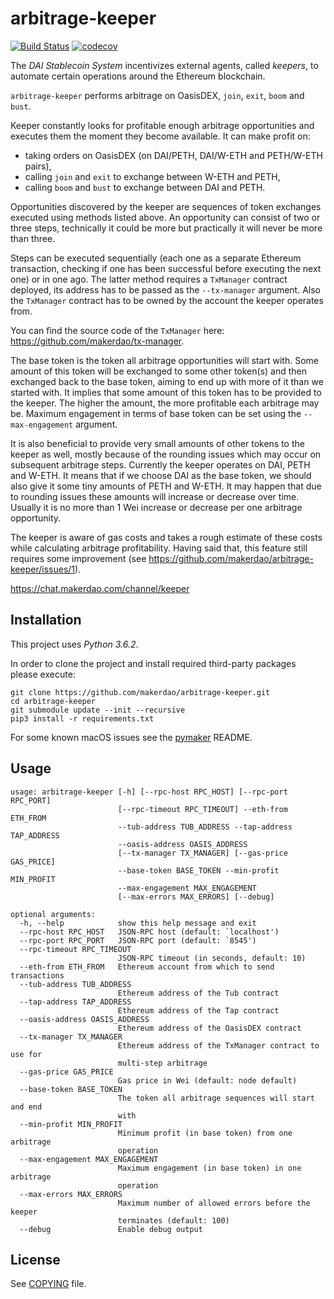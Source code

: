 # arbitrage-keeper

[![Build Status](https://travis-ci.org/makerdao/arbitrage-keeper.svg?branch=master)](https://travis-ci.org/makerdao/arbitrage-keeper)
[![codecov](https://codecov.io/gh/makerdao/arbitrage-keeper/branch/master/graph/badge.svg)](https://codecov.io/gh/makerdao/arbitrage-keeper)

The _DAI Stablecoin System_ incentivizes external agents, called _keepers_,
to automate certain operations around the Ethereum blockchain.

`arbitrage-keeper` performs arbitrage on OasisDEX, `join`, `exit`, `boom` and `bust`.

Keeper constantly looks for profitable enough arbitrage opportunities
and executes them the moment they become available. It can make profit on:
- taking orders on OasisDEX (on DAI/PETH, DAI/W-ETH and PETH/W-ETH pairs),
- calling `join` and `exit` to exchange between W-ETH and PETH,
- calling `boom` and `bust` to exchange between DAI and PETH.

Opportunities discovered by the keeper are sequences of token exchanges
executed using methods listed above. An opportunity can consist of two
or three steps, technically it could be more but practically it will never
be more than three.

Steps can be executed sequentially (each one as a separate Ethereum
transaction, checking if one has been successful before executing the next
one) or in one ago. The latter method requires a `TxManager` contract deployed,
its address has to be passed as the `--tx-manager` argument. Also the `TxManager`
contract has to be owned by the account the keeper operates from.

You can find the source code of the `TxManager` here:
<https://github.com/makerdao/tx-manager>.

The base token is the token all arbitrage opportunities will start with.
Some amount of this token will be exchanged to some other token(s) and then exchanged
back to the base token, aiming to end up with more of it than we started with.
It implies that some amount of this token has to be provided to the keeper.
The higher the amount, the more profitable each arbitrage may be. Maximum
engagement in terms of base token can be set using the `--max-engagement` argument.

It is also beneficial to provide very small amounts of other tokens to the
keeper as well, mostly because of the rounding issues which may occur on
subsequent arbitrage steps. Currently the keeper operates on DAI, PETH and W-ETH.
It means that if we choose DAI as the base token, we should also give it some tiny
amounts of PETH and W-ETH. It may happen that due to rounding issues these amounts
will increase or decrease over time. Usually it is no more than 1 Wei increase
or decrease per one arbitrage opportunity.

The keeper is aware of gas costs and takes a rough estimate of these costs while
calculating arbitrage profitability. Having said that, this feature still requires
some improvement (see <https://github.com/makerdao/arbitrage-keeper/issues/1>).

<https://chat.makerdao.com/channel/keeper>

## Installation

This project uses *Python 3.6.2*.

In order to clone the project and install required third-party packages please execute:
```
git clone https://github.com/makerdao/arbitrage-keeper.git
cd arbitrage-keeper
git submodule update --init --recursive
pip3 install -r requirements.txt
```

For some known macOS issues see the [pymaker](https://github.com/makerdao/pymaker) README.

## Usage

```
usage: arbitrage-keeper [-h] [--rpc-host RPC_HOST] [--rpc-port RPC_PORT]
                        [--rpc-timeout RPC_TIMEOUT] --eth-from ETH_FROM
                        --tub-address TUB_ADDRESS --tap-address TAP_ADDRESS
                        --oasis-address OASIS_ADDRESS
                        [--tx-manager TX_MANAGER] [--gas-price GAS_PRICE]
                        --base-token BASE_TOKEN --min-profit MIN_PROFIT
                        --max-engagement MAX_ENGAGEMENT
                        [--max-errors MAX_ERRORS] [--debug]

optional arguments:
  -h, --help            show this help message and exit
  --rpc-host RPC_HOST   JSON-RPC host (default: `localhost')
  --rpc-port RPC_PORT   JSON-RPC port (default: `8545')
  --rpc-timeout RPC_TIMEOUT
                        JSON-RPC timeout (in seconds, default: 10)
  --eth-from ETH_FROM   Ethereum account from which to send transactions
  --tub-address TUB_ADDRESS
                        Ethereum address of the Tub contract
  --tap-address TAP_ADDRESS
                        Ethereum address of the Tap contract
  --oasis-address OASIS_ADDRESS
                        Ethereum address of the OasisDEX contract
  --tx-manager TX_MANAGER
                        Ethereum address of the TxManager contract to use for
                        multi-step arbitrage
  --gas-price GAS_PRICE
                        Gas price in Wei (default: node default)
  --base-token BASE_TOKEN
                        The token all arbitrage sequences will start and end
                        with
  --min-profit MIN_PROFIT
                        Minimum profit (in base token) from one arbitrage
                        operation
  --max-engagement MAX_ENGAGEMENT
                        Maximum engagement (in base token) in one arbitrage
                        operation
  --max-errors MAX_ERRORS
                        Maximum number of allowed errors before the keeper
                        terminates (default: 100)
  --debug               Enable debug output
```

## License

See [COPYING](https://github.com/makerdao/arbitrage-keeper/blob/master/COPYING) file.
